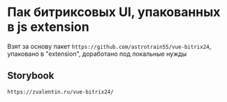 # Пак битриксовых UI, упакованных в js extension

Взят за основу пакет ```https://github.com/astrotrain55/vue-bitrix24```, упаковано в "extension", доработано
под локальные нужды

## Storybook

`https://zvalentin.ru/vue-bitrix24/`